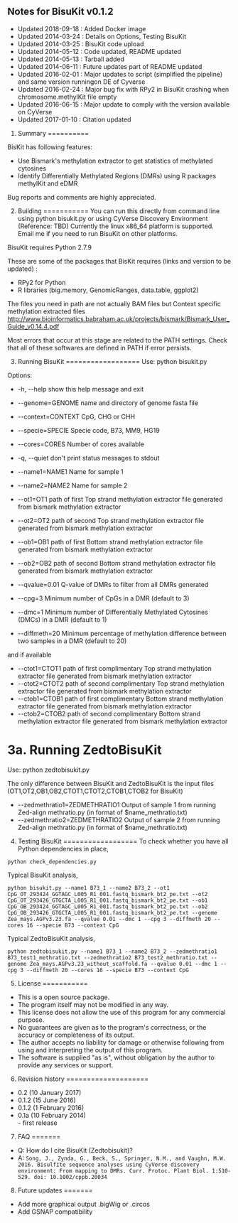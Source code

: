 Notes for BisuKit v0.1.2
-----------------------------------------------------------

- Updated 2018-09-18 : Added Docker image
- Updated 2014-03-24 : Details on Options, Testing BisuKit
- Updated 2014-03-25 : BisuKit code upload
- Updated 2014-05-12 : Code updated, README updated
- Updated 2014-05-13 : Tarball added
- Updated 2014-06-11 : Future updates part of README updated
- Updated 2016-02-01 : Major updates to script (simplified the pipeline) and same version runningon DE of Cyverse
- Updated 2016-02-24 : Major bug fix with RPy2 in BisuKit crashing when chromosome.methylKit file empty
- Updated 2016-06-15 : Major update to comply with the version available on CyVerse
- Updated 2017-01-10 : Citation updated

1. Summary 
==========

BisKit has following features:

- Use Bismark's methylation extractor to get statistics of methylated cytosines
- Identify Differentially Methylated Regions (DMRs) using R packages methylKit and eDMR

Bug reports and comments are highly appreciated.

2. Building 
===========
You can run this directly from command line using python bisukit.py or using CyVerse Discovery Environment (Reference: TBD)
Currently the linux x86_64 platform is supported.  
Email me if you need to run BisuKit on other platforms.

BisuKit requires Python 2.7.9

These are some of the packages that BisKit requires (links and version to be updated) :
- RPy2 for Python
- R libraries (big.memory, GenomicRanges, data.table, ggplot2)

The files you need in path are not actually BAM files but Context specific methylation extracted files
http://www.bioinformatics.babraham.ac.uk/projects/bismark/Bismark_User_Guide_v0.14.4.pdf 

Most errors that occur at this stage are related to the PATH settings.
Check that all of these softwares are defined in PATH if error persists.

3. Running BisuKit
==================
Use: python bisukit.py 

Options:
- -h, --help            show this help message and exit

- --genome=GENOME     name and directory of genome fasta file
- --context=CONTEXT   CpG, CHG or CHH
- --specie=SPECIE     Specie code, B73, MM9, HG19
- --cores=CORES       Number of cores available
- -q, --quiet         don't print status messages to stdout

- --name1=NAME1 Name for sample 1
- --name2=NAME2 Name for sample 2

- --ot1=OT1     path of first Top strand methylation extractor file generated from bismark methylation extractor
- --ot2=OT2     path of second Top strand methylation extractor file generated from bismark methylation extractor
- --ob1=OB1     path of first Bottom strand methylation extractor file generated from bismark methylation extractor
- --ob2=OB2     path of second Bottom strand methylation extractor file generated from bismark methylation extractor

- --qvalue=0.01 Q-value of DMRs to filter from all DMRs generated
- --cpg=3       Minimum number of CpGs in a DMR (default to 3)
- --dmc=1       Minimum number of Differentially Methylated Cytosines (DMCs) in a DMR (default to 1)
- --diffmeth=20 Minimum percentage of methylation difference between two samples in a DMR (default to 20)

and if available
- --ctot1=CTOT1     path of first complimentary Top strand methylation extractor file generated from bismark methylation extractor
- --ctot2=CTOT2     path of second complimentary Top strand methylation extractor file generated from bismark methylation extractor
- --ctob1=CTOB1     path of first complimentary Bottom strand methylation extractor file generated from bismark methylation extractor
- --ctob2=CTOB2     path of second complimentary Bottom strand methylation extractor file generated from bismark methylation extractor

3a. Running ZedtoBisuKit
==================
Use: python zedtobisukit.py 

The only difference between BisuKit and ZedtoBisuKit is the input files (OT1,OT2,OB1,OB2,CTOT1,CTOT2,CTOB1,CTOB2 for BisuKit)

- --zedmethratio1=ZEDMETHRATIO1 Output of sample 1 from running Zed-align methratio.py (in format of $name_methratio.txt)
- --zedmethratio2=ZEDMETHRATIO2 Output of sample 2 from running Zed-align methratio.py (in format of $name_methratio.txt)

4. Testing BisuKit
==================
To check whether you have all Python dependencies in place,
```
python check_dependencies.py
```

Typical BisuKit analysis,
```
python bisukit.py --name1 B73_1 --name2 B73_2 --ot1 CpG_OT_293424_GGTAGC_L005_R1_001.fastq_bismark_bt2_pe.txt --ot2 CpG_OT_293426_GTGCTA_L005_R1_001.fastq_bismark_bt2_pe.txt --ob1 CpG_OB_293424_GGTAGC_L005_R1_001.fastq_bismark_bt2_pe.txt --ob2 CpG_OB_293426_GTGCTA_L005_R1_001.fastq_bismark_bt2_pe.txt --genome Zea_mays.AGPv3.23.fa --qvalue 0.01 --dmc 1 --cpg 3 --diffmeth 20 --cores 16 --specie B73 --context CpG 
```

Typical ZedtoBisuKit analysis,
```
python zedtobisukit.py --name1 B73_1 --name2 B73_2 --zedmethratio1 B73_test1_methratio.txt --zedmethratio2 B73_test2_methratio.txt --genome Zea_mays.AGPv3.23_without_scaffold.fa --qvalue 0.01 --dmc 1 --cpg 3 --diffmeth 20 --cores 16 --specie B73 --context CpG
```

5. License
===========

- This is a open source package.
- The program itself may not be modified in any way.
- This license does not allow the use of this program for any commercial purpose. 
- No guarantees are given as to the program's correctness, or the accuracy or completeness of its output.  
- The author accepts no liability for damage or otherwise following from using and interpreting the output of this program.
- The software is supplied "as is", without obligation by the author to provide any services or support.

6. Revision history
====================

- 0.2 (10 January 2017)
- 0.1.2 (15 June 2016)
- 0.1.2 (1 February 2016)
- 0.1a (10 February 2014)  
        - first release

7. FAQ
=======

- Q: How do I cite BisuKit (Zedtobisukit)? 
- A: ```Song, J., Zynda, G., Beck, S., Springer, N.M., and Vaughn, M.W. 2016. Bisulfite sequence analyses using CyVerse discovery environment: From mapping to DMRs. Curr. Protoc. Plant Biol. 1:510-529. doi: 10.1002/cppb.20034```

8. Future updates
=======
- Add more graphical output .bigWig or .circos
- Add GSNAP compatibility
